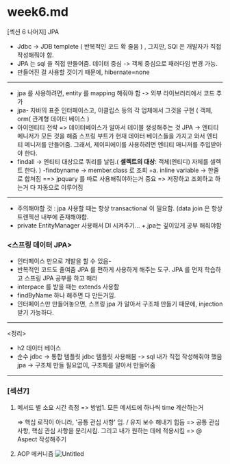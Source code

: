 # week6.md

[섹션 6 나머지] JPA

- Jdbc -> JDB templete ( 반복적인 코드 확 줄음 ) , 그치만, SQl 은 개발자가 직접 작성해줘야 함.
- JPA 는 sql 을 직접 만들어줌. 데이터 중심 -> 객체 중심으로 패러다임 변경 가능.
- 만들어진 걸 사용할 것이기 때문에, hibernate=none

---

- jpa 를 사용하려면, entity 를 mapping 해줘야 함 -> 외부 라이브러리에서 코드 추가
- jpa- 자바의 표준 인터페이스고, 이클립스 등의 각 업체에서 그것을 구현
( 객체, orm( 관계형 데이터 베이스 )
- 아이덴티티 전략 => 데이터베이스가 알아서 테이블 생성해주는 것
JPA -> 엔티티 메니저가 모든 것을 해줌
스프링 부트가 현재 데이터 베이스들을 가지고 와서 엔티티 메니저를 만들어줌.
그래서, 제이피에이를 사용하려면 엔티티 매니저를 주입받아야 한다.
- findall -> 엔티티 대상으로 쿼리를 날림.( **셀렉트의 대상**: 객체(엔티디) 자체를 셀렉트 한다. )
-findbyname -> member.class 로 조회
+a. inline variable -> 한줄로 합쳐짐 ==> jpquary 를 따로 사용해줘야하는거 중요
=> 저장하고 조회하고 하는거 다 자동으로 이루어짐

---

- 주의해야할 것 : jpa 사용할 때는 항상 transactional 이 필요함. (data join 은 항상 트렌젝션 내부에 존재해야함.
- private EntityManager 사용해서 DI 시켜주기...
+.jpa는 깊이있게 공부 해줘야함



### <스프링 데이터 JPA>

- 인터페이스 만으로 개발을 할 수 있음-
- 반복적인 코드도 줄여줌
JPA 를 편하게 사용하게 해주는 도구.
JPA 를 먼저 학습하고 스프링 JPA 공부를 하고 해라
- interpace 를 받을 때는 extends 사용함
- findByName 하나 해주면 다 만든거임.
- 인터페이스만 만들어놓으면, 스프링 jpa 가 알아서 구조체 만들기 때문에, injection 받기 가능하다.

---

<정리>

- h2 데이터 베이스
- 순수 jdbc -> 통합 템플릿
jdbc 템플릿 사용해봄 -> sql 내가 직접 작성해줘야 했음
jpa -> 구조체 만들 필요없이, 구조체를 알아서 만들어줌

---

### [섹션7] <AOP>

1. 메서드 별 소요 시간 측정 => 방법1. 모든 메서드에 하나씩 time 계산하는거 
    
    ⇒ 핵심 로직이 아니라, '공통 관심 사항' 임. / 유지 보수 해내기 힘듬
    => 공통 관심 사항, 핵심 관심 사항을 분리시킴. 그리고 내가 원하는 데에 적용시킴
    => @ Aspect 작성해주기
    
2. AOP 메커니즘
  ![Untitled](https://s3-us-west-2.amazonaws.com/secure.notion-static.com/84139080-05e6-46f1-81e4-deee618cdc4f/Untitled.png)
